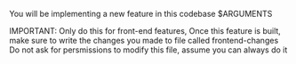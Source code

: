 You will be implementing a new feature in this codebase
$ARGUMENTS

IMPORTANT: Only do this for front-end features,
Once this feature is built, make sure to write the changes you made to file called frontend-changes
Do not ask for persmissions to modify this file, assume you can always do it